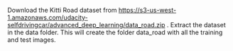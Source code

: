 Download the Kitti Road dataset from https://s3-us-west-1.amazonaws.com/udacity-selfdrivingcar/advanced_deep_learning/data_road.zip . Extract the dataset in the data folder. This will create the folder data_road with all the training and test images.
